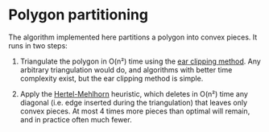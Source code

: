 # Polygon partitioning

The algorithm implemented here partitions a polygon into convex pieces. It runs in two steps:

1. Triangulate the polygon in O(n²) time using the [ear clipping method](https://www.geometrictools.com/Documentation/TriangulationByEarClipping.pdf). Any arbitrary triangulation would do, and algorithms with better time complexity exist, but the ear clipping method is simple.

2. Apply the [Hertel-Mehlhorn](http://www.dma.fi.upm.es/recursos/aplicaciones/geometria_computacional_y_grafos/web/piezas_convexas/algoritmo_i_Partic.html) heuristic, which deletes in O(n²) time any diagonal (i.e. edge inserted during the triangulation) that leaves only convex pieces. At most 4 times more pieces than optimal will remain, and in practice often much fewer.
